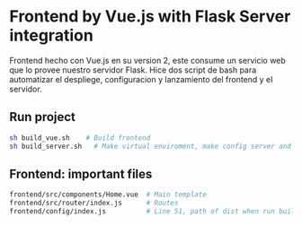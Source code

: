 # Frontend by Vue.js with Flask Server integration
Frontend hecho con Vue.js en su version 2, este consume un servicio web que lo provee nuestro servidor Flask. Hice dos script de bash para automatizar el despliege, configuracion y lanzamiento del frontend y el servidor.

## Run project
```bash
sh build_vue.sh    # Build frontend
sh build_server.sh   # Make virtual enviroment, make config server and run
```

## Frontend: important files
```bash
frontend/src/components/Home.vue  # Main template
frontend/src/router/index.js      # Routes
frontend/config/index.js          # Line 51, path of dist when run build
```
